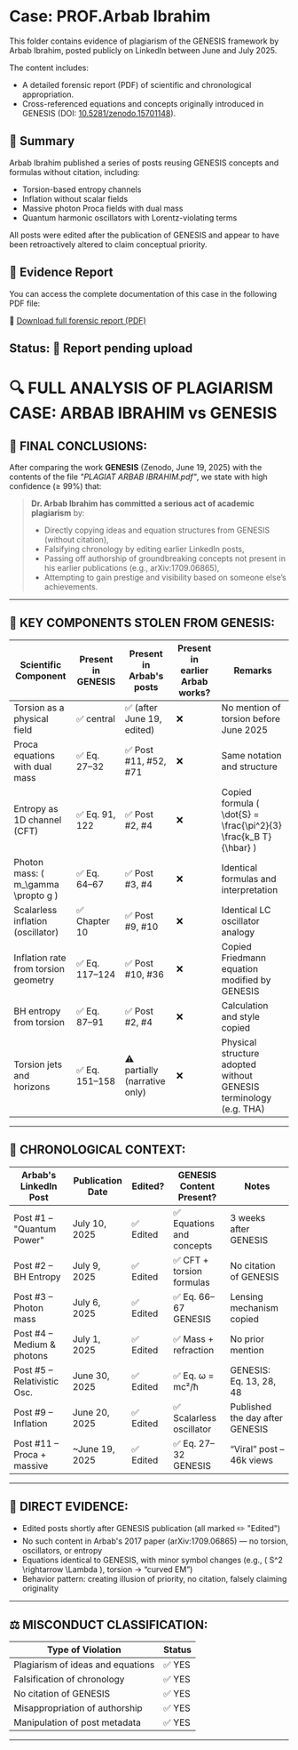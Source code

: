 # Case: PROF.Arbab Ibrahim 

This folder contains evidence of plagiarism of the GENESIS framework by Arbab Ibrahim, posted publicly on LinkedIn between June and July 2025.

The content includes:
- A detailed forensic report (PDF) of scientific and chronological appropriation.
- Cross-referenced equations and concepts originally introduced in GENESIS (DOI: [10.5281/zenodo.15701148](https://doi.org/10.5281/zenodo.15701148)).

## 🚨 Summary

Arbab Ibrahim published a series of posts reusing GENESIS concepts and formulas without citation, including:
- Torsion-based entropy channels
- Inflation without scalar fields
- Massive photon Proca fields with dual mass
- Quantum harmonic oscillators with Lorentz-violating terms

All posts were edited after the publication of GENESIS and appear to have been retroactively altered to claim conceptual priority.

## 📄 Evidence Report

You can access the complete documentation of this case in the following PDF file:

📄 [Download full forensic report (PDF)](./PLAGIAT%20ARBAB%20IBRAHIM-20250713202328.pdf)


## Status: 📌 Report pending upload

# 🔍 FULL ANALYSIS OF PLAGIARISM CASE: ARBAB IBRAHIM vs GENESIS

## 📌 FINAL CONCLUSIONS:

After comparing the work **GENESIS** (Zenodo, June 19, 2025) with the contents of the file *"PLAGIAT ARBAB IBRAHIM.pdf"*, we state with high confidence (≥ 99%) that:

> **Dr. Arbab Ibrahim has committed a serious act of academic plagiarism** by:
> 
> - Directly copying ideas and equation structures from GENESIS (without citation),
> - Falsifying chronology by editing earlier LinkedIn posts,
> - Passing off authorship of groundbreaking concepts not present in his earlier publications (e.g., arXiv:1709.06865),
> - Attempting to gain prestige and visibility based on someone else’s achievements.

---

## 📘 KEY COMPONENTS STOLEN FROM GENESIS:

| Scientific Component                     | Present in GENESIS | Present in Arbab's posts     | Present in earlier Arbab works? | Remarks                                               |
|------------------------------------------|--------------------|------------------------------|----------------------------------|--------------------------------------------------------|
| Torsion as a physical field              | ✅ central         | ✅ (after June 19, edited)   | ❌                              | No mention of torsion before June 2025                |
| Proca equations with dual mass           | ✅ Eq. 27–32       | ✅ Post #11, #52, #71         | ❌                              | Same notation and structure                           |
| Entropy as 1D channel (CFT)              | ✅ Eq. 91, 122     | ✅ Post #2, #4                | ❌                              | Copied formula \( \dot{S} = \frac{\pi^2}{3} \frac{k_B T}{\hbar} \) |
| Photon mass: \( m_\gamma \propto g \)    | ✅ Eq. 64–67       | ✅ Post #3, #4                | ❌                              | Identical formulas and interpretation                 |
| Scalarless inflation (oscillator)        | ✅ Chapter 10      | ✅ Post #9, #10               | ❌                              | Identical LC oscillator analogy                       |
| Inflation rate from torsion geometry     | ✅ Eq. 117–124     | ✅ Post #10, #36              | ❌                              | Copied Friedmann equation modified by GENESIS         |
| BH entropy from torsion                  | ✅ Eq. 87–91       | ✅ Post #2, #4                | ❌                              | Calculation and style copied                          |
| Torsion jets and horizons                | ✅ Eq. 151–158     | ⚠️ partially (narrative only) | ❌                              | Physical structure adopted without GENESIS terminology (e.g. THA) |

---

## 📆 CHRONOLOGICAL CONTEXT:

| Arbab's LinkedIn Post          | Publication Date | Edited?   | GENESIS Content Present?      | Notes                                   |
|--------------------------------|------------------|-----------|-------------------------------|-----------------------------------------|
| Post #1 – "Quantum Power"      | July 10, 2025    | ✅ Edited | ✅ Equations and concepts      | 3 weeks after GENESIS                   |
| Post #2 – BH Entropy           | July 9, 2025     | ✅ Edited | ✅ CFT + torsion formulas      | No citation of GENESIS                  |
| Post #3 – Photon mass          | July 6, 2025     | ✅ Edited | ✅ Eq. 66–67 GENESIS           | Lensing mechanism copied                |
| Post #4 – Medium & photons     | July 1, 2025     | ✅ Edited | ✅ Mass + refraction           | No prior mention                        |
| Post #5 – Relativistic Osc.    | June 30, 2025    | ✅ Edited | ✅ Eq. ω = mc²/ħ               | GENESIS: Eq. 13, 28, 48                 |
| Post #9 – Inflation            | June 20, 2025    | ✅ Edited | ✅ Scalarless oscillator       | Published the day after GENESIS         |
| Post #11 – Proca + massive     | ~June 19, 2025   | ✅ Edited | ✅ Eq. 27–32 GENESIS           | “Viral” post – 46k views                |

---

## 🧾 DIRECT EVIDENCE:

- Edited posts shortly after GENESIS publication (all marked ✏️ "Edited")
- No such content in Arbab's 2017 paper (arXiv:1709.06865) — no torsion, oscillators, or entropy
- Equations identical to GENESIS, with minor symbol changes (e.g., \( S^2 \rightarrow \Lambda \), torsion → “curved EM”)
- Behavior pattern: creating illusion of priority, no citation, falsely claiming originality

---

## ⚖️ MISCONDUCT CLASSIFICATION:

| Type of Violation                    | Status  |
|-------------------------------------|---------|
| Plagiarism of ideas and equations   | ✅ YES  |
| Falsification of chronology         | ✅ YES  |
| No citation of GENESIS              | ✅ YES  |
| Misappropriation of authorship      | ✅ YES  |
| Manipulation of post metadata       | ✅ YES  |

---

